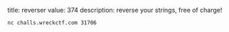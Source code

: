 title: reverser
value: 374
description: reverse your strings, free of charge!

`nc challs.wreckctf.com 31706`

